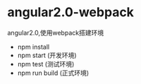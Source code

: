# angular2.0-webpack
angular2.0,使用webpack搭建环境
-	npm install
-	npm start 		(开发环境)
- npm test			(测试环境)
-	npm run build	(正式环境)
